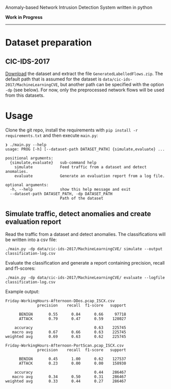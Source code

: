 Anomaly-based Network Intrusion Detection System written in python

**Work in Progress**

---

# Dataset preparation

## CIC-IDS-2017

[Download](http://205.174.165.80/CICDataset/CIC-IDS-2017/) the dataset and extract the file `GeneratedLabelledFlows.zip`. The default path that is assumed for the dataset is 
`data/cic-ids-2017/MachineLearningCVE`, but another path can be specified with the option `-dp` (see below). For now, only the preprocessed network flows will be used from this datasets.

# Usage

Clone the git repo, install the requirements with `pip install -r requirements.txt` and then execute `main.py`:

```
❯ ./main.py --help
usage: PROG [-h] [--dataset-path DATASET_PATH] {simulate,evaluate} ...

positional arguments:
  {simulate,evaluate}   sub-command help
    simulate            Feed traffic from a dataset and detect anomalies.
    evaluate            Generate an evaluation report from a log file.

optional arguments:
  -h, --help            show this help message and exit
  --dataset-path DATASET_PATH, -dp DATASET_PATH
                        Path of the dataset

```

## Simulate traffic, detect anomalies and create evaluation report

Read the traffic from a dataset and detect anomalies. The classifications will be written into a csv file:

```
./main.py -dp data/cic-ids-2017/MachineLearningCVE/ simulate --output classification-log.csv
```

Evaluate the classification and generate a report containing precision, recall and f1-scores:

```
./main.py -dp data/cic-ids-2017/MachineLearningCVE/ evaluate --logfile classification-log.csv
```

Example output: 

```
Friday-WorkingHours-Afternoon-DDos.pcap_ISCX.csv
              precision    recall  f1-score   support

      BENIGN       0.55      0.84      0.66     97718
      ATTACK       0.79      0.47      0.59    128027

    accuracy                           0.63    225745
   macro avg       0.67      0.66      0.63    225745
weighted avg       0.69      0.63      0.62    225745

Friday-WorkingHours-Afternoon-PortScan.pcap_ISCX.csv
              precision    recall  f1-score   support

      BENIGN       0.45      1.00      0.62    127537
      ATTACK       0.23      0.00      0.00    158930

    accuracy                           0.44    286467
   macro avg       0.34      0.50      0.31    286467
weighted avg       0.33      0.44      0.27    286467
```

